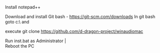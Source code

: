 Install notepad++  

Download and install Git bash - https://git-scm.com/downloads
In git bash goto c:\ and 

execute git clone https://github.com/d-dragon-project/winaudiomac

Run inst.bat as Administrator                                         |                                                      
Reboot the PC
